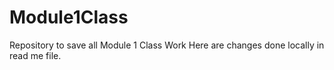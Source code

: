 # Module1Class
Repository to save all Module 1 Class Work
Here are changes done locally in read me file.